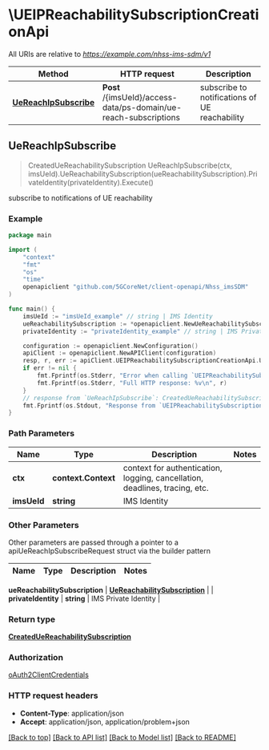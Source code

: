# \UEIPReachabilitySubscriptionCreationApi

All URIs are relative to *https://example.com/nhss-ims-sdm/v1*

Method | HTTP request | Description
------------- | ------------- | -------------
[**UeReachIpSubscribe**](UEIPReachabilitySubscriptionCreationApi.md#UeReachIpSubscribe) | **Post** /{imsUeId}/access-data/ps-domain/ue-reach-subscriptions | subscribe to notifications of UE reachability



## UeReachIpSubscribe

> CreatedUeReachabilitySubscription UeReachIpSubscribe(ctx, imsUeId).UeReachabilitySubscription(ueReachabilitySubscription).PrivateIdentity(privateIdentity).Execute()

subscribe to notifications of UE reachability

### Example

```go
package main

import (
    "context"
    "fmt"
    "os"
    "time"
    openapiclient "github.com/5GCoreNet/client-openapi/Nhss_imsSDM"
)

func main() {
    imsUeId := "imsUeId_example" // string | IMS Identity
    ueReachabilitySubscription := *openapiclient.NewUeReachabilitySubscription(time.Now(), "CallbackReference_example") // UeReachabilitySubscription | 
    privateIdentity := "privateIdentity_example" // string | IMS Private Identity (optional)

    configuration := openapiclient.NewConfiguration()
    apiClient := openapiclient.NewAPIClient(configuration)
    resp, r, err := apiClient.UEIPReachabilitySubscriptionCreationApi.UeReachIpSubscribe(context.Background(), imsUeId).UeReachabilitySubscription(ueReachabilitySubscription).PrivateIdentity(privateIdentity).Execute()
    if err != nil {
        fmt.Fprintf(os.Stderr, "Error when calling `UEIPReachabilitySubscriptionCreationApi.UeReachIpSubscribe``: %v\n", err)
        fmt.Fprintf(os.Stderr, "Full HTTP response: %v\n", r)
    }
    // response from `UeReachIpSubscribe`: CreatedUeReachabilitySubscription
    fmt.Fprintf(os.Stdout, "Response from `UEIPReachabilitySubscriptionCreationApi.UeReachIpSubscribe`: %v\n", resp)
}
```

### Path Parameters


Name | Type | Description  | Notes
------------- | ------------- | ------------- | -------------
**ctx** | **context.Context** | context for authentication, logging, cancellation, deadlines, tracing, etc.
**imsUeId** | **string** | IMS Identity | 

### Other Parameters

Other parameters are passed through a pointer to a apiUeReachIpSubscribeRequest struct via the builder pattern


Name | Type | Description  | Notes
------------- | ------------- | ------------- | -------------

 **ueReachabilitySubscription** | [**UeReachabilitySubscription**](UeReachabilitySubscription.md) |  | 
 **privateIdentity** | **string** | IMS Private Identity | 

### Return type

[**CreatedUeReachabilitySubscription**](CreatedUeReachabilitySubscription.md)

### Authorization

[oAuth2ClientCredentials](../README.md#oAuth2ClientCredentials)

### HTTP request headers

- **Content-Type**: application/json
- **Accept**: application/json, application/problem+json

[[Back to top]](#) [[Back to API list]](../README.md#documentation-for-api-endpoints)
[[Back to Model list]](../README.md#documentation-for-models)
[[Back to README]](../README.md)

